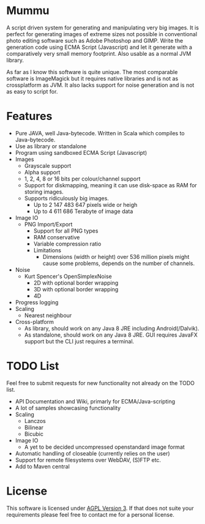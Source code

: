 # Mummu
A script driven system for generating and manipulating very big images. It is perfect for generating images of extreme sizes not possible in conventional photo editing software such as Adobe Photoshop and GIMP. Write the generation code using ECMA Script (Javascript) and let it generate with a comparatively very small memory footprint. Also usable as a normal JVM library.

As far as I know this software is quite unique. The most comparable software is ImageMagick but it requires native libraries and is not as crossplatform as JVM. It also lacks support for noise generation and is not as easy to script for.

# Features
* Pure JAVA, well Java-bytecode. Written in Scala which compiles to Java-bytecode.
* Use as library or standalone
* Program using sandboxed ECMA Script (Javascript)
* Images
  * Grayscale support
  * Alpha support
  * 1, 2, 4, 8 or 16 bits per colour/channel support
  * Support for diskmapping, meaning it can use disk-space as RAM for storing images.
  * Supports ridiculously big images.
    * Up to 2 147 483 647 pixels wide or heigh
    * Up to 4 611 686 Terabyte of image data
* Image IO
  * PNG Import/Export
    * Support for all PNG types
    * RAM conservative
    * Variable compression ratio
    * Limitations
      * Dimensions (width or height) over 536 million pixels might cause some problems, depends on the number of channels.
* Noise
  * Kurt Spencer's OpenSimplexNoise
    * 2D with optional border wrapping
    * 3D with optional border wrapping
    * 4D
* Progress logging
* Scaling
  * Nearest neighbour
* Cross-platform
  * As library, should work on any Java 8 JRE including Android(/Dalvik).
  * As standalone, should work on any Java 8 JRE. GUI requires JavaFX support but the CLI just requires a terminal.

# TODO List
Feel free to submit requests for new functionality not already on the TODO list.
* API Documentation and Wiki, primarly for ECMA/Java-scripting
* A lot of samples showcasing functionality
* Scaling
  * Lanczos
  * Bilinear
  * Bicubic
* Image IO
  * A yet to be decided uncompressed openstandard image format
* Automatic handling of closeable (currently relies on the user)
* Support for remote filesystems over WebDAV, (S)FTP etc.
* Add to Maven central

# License
This software is licensed under [AGPL Version 3](https://www.gnu.org/licenses/agpl-3.0.txt). If that does not suite your requirements please feel free to contact me for a personal license.